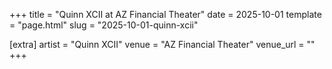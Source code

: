 +++
title = "Quinn XCII at AZ Financial Theater"
date = 2025-10-01
template = "page.html"
slug = "2025-10-01-quinn-xcii"

[extra]
artist = "Quinn XCII"
venue = "AZ Financial Theater"
venue_url = ""
+++
